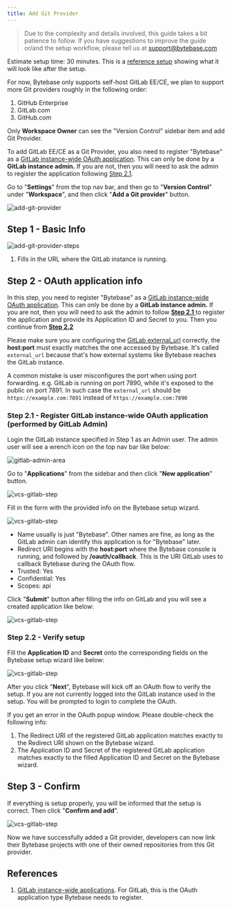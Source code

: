 ```yaml
---
title: Add Git Provider
---
```


> Due to the complexity and details involved, this guide takes a bit patience to follow. If you have suggestions to improve the guide or/and the setup workflow, please tell us at support@bytebase.com

Estimate setup time: 30 minutes. This is a [reference setup](https://demo.bytebase.com/setting/version-control/bytebasegitlabcom-16001) showing what it will look like after the setup.

<hint-block type="info">

For now, Bytebase only supports self-host GitLab EE/CE, we plan to support more Git providers roughly in the following order:

1. GitHub Enterprise
2. GitLab.com
3. GitHub.com

</hint-block>

<hint-block type="warning">

Only **Workspace Owner** can see the "Version Control" sidebar item and add Git Provider.

</hint-block>

<hint-block type="warning">

To add GitLab EE/CE as a Git Provider, you also need to register "Bytebase" as a [GitLab instance-wide OAuth application](https://docs.gitlab.com/ee/integration/oauth_provider.html#instance-wide-applications). This can only be done by a **GitLab instance admin.** If you are not, then you will need to ask the admin to register the application following [Step 2.1](#step-2-2-verify-setup).

</hint-block>

Go to "**Settings**" from the top nav bar, and then go to "**Version Control**" under "**Workspace**", and then click "**Add a Git provider**" button.

![add-git-provider](/static/docs-assets/add-git-provider.png)

## Step 1 - Basic Info

![add-git-provider-steps](/static/docs-assets/add-git-provider-steps.png)

1. Fills in the URL where the GitLab instance is running.

## Step 2 - OAuth application info

<hint-block type="warning">

In this step, you need to register "Bytebase" as a [GitLab instance-wide OAuth application](https://docs.gitlab.com/ee/integration/oauth_provider.html#instance-wide-applications). This can only be done by a **GitLab instance admin.** If you are not, then you will need to ask the admin to follow [**Step 2.1** ](#step-2-1-register-gitlab-instance-wide-oauth-application-performed-by-gitlab-admin)to register the application and provide its Application ID and Secret to you. Then you continue from [**Step 2.2**](#step-2-2-verify-setup)

</hint-block>

<hint-block type="warning">

Please make sure you are configuring the [GitLab external_url](https://docs.gitlab.com/omnibus/settings/configuration.html#configure-the-external-url-for-gitlab) correctly, the **host:port** must exactly matches the one accessed by Bytebase. It's called `external_url` because that's how external systems like Bytebase reaches the GitLab instance.

A common mistake is user misconfigures the port when using port forwarding. e.g. GitLab is running on port 7890, while it's exposed to the public on port 7891. In such case the `external_url` should be `https://example.com:7891` instead of `https://example.com:7890`

</hint-block>

### Step 2.1 - Register GitLab instance-wide OAuth application (performed by GitLab Admin)

Login the GitLab instance specified in Step 1 as an Admin user. The admin user will see a wrench icon on the top nav bar like below:

![gitlab-admin-area](/static/docs-assets/gitlab-admin-area.png)

Go to "**Applications**" from the sidebar and then click "**New application**" button.

![vcs-gitlab-step](/static/docs-assets/vcs-gitlab-step1.png)

Fill in the form with the provided info on the Bytebase setup wizard.

![vcs-gitlab-step](/static/docs-assets/vcs-gitlab-step2.png)

- Name usually is just "Bytebase". Other names are fine, as long as the GitLab admin can identify this application is for "Bytebase" later.
- Redirect URI begins with the **host:port** where the Bytebase console is running, and followed by **/oauth/callback**. This is the URI GitLab uses to callback Bytebase during the OAuth flow.
- Trusted: Yes
- Confidential: Yes
- Scopes: api

Click "**Submit**" button after filling the info on GitLab and you will see a created application like below:

![vcs-gitlab-step](/static/docs-assets/vcs-gitlab-step3.png)

### Step 2.2 - Verify setup

Fill the **Application ID** and **Secret** onto the corresponding fields on the Bytebase setup wizard like below:

![vcs-gitlab-step](/static/docs-assets/vcs-gitlab-step4.png)

After you click "**Next**", Bytebase will kick off an OAuth flow to verify the setup. If you are not currently logged into the GitLab instance used in the setup. You will be prompted to login to complete the OAuth.

<hint-block type="info">

If you get an error in the OAuth popup window. Please double-check the following info:

1. The Redirect URI of the registered GitLab application matches exactly to the Redirect URI shown on the Bytebase wizard.
2. The Application ID and Secret of the registered GitLab application matches exactly to
   the filled Application ID and Secret on the Bytebase wizard.

</hint-block>

## Step 3 - Confirm

If everything is setup properly, you will be informed that the setup is correct. Then click "**Confirm and add**".

![vcs-gitlab-step](/static/docs-assets/vcs-gitlab-step5.png)

Now we have successfully added a Git provider, developers can now link their Bytebase projects with one of their owned repositories from this Git provider.

## References

1. [GitLab instance-wide applications](https://docs.gitlab.com/ee/integration/oauth_provider.html#instance-wide-applications). For GitLab, this is the OAuth application type Bytebase needs to register.
